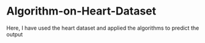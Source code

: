 # Algorithm-on-Heart-Dataset
Here, I have used the heart dataset and applied the algorithms to predict the output

